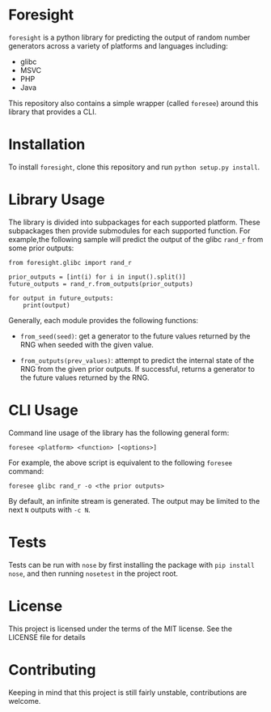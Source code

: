 
Foresight
=========

`foresight` is a python library for predicting the output of random number
generators across a variety of platforms and languages including:

- glibc
- MSVC
- PHP
- Java

This repository also contains a simple wrapper (called `foresee`) around this
library that provides a CLI.

Installation
============

To install `foresight`, clone this repository and run `python setup.py install`.

Library Usage
=============

The library is divided into subpackages for each supported platform. These
subpackages then provide submodules for each supported function. For example,the
following sample will predict the output of the glibc `rand_r` from some
prior outputs:

    from foresight.glibc import rand_r

    prior_outputs = [int(i) for i in input().split()]
    future_outputs = rand_r.from_outputs(prior_outputs)

    for output in future_outputs:
        print(output)

Generally, each module provides the following functions:

- `from_seed(seed)`: get a generator to the future values returned by the RNG when
seeded with the given value.

- `from_outputs(prev_values)`: attempt to predict the internal state of the RNG from
the given prior outputs. If successful, returns a generator to the future values
returned by the RNG.

CLI Usage
=========

Command line usage of the library has the following general form:

    foresee <platform> <function> [<options>]

For example, the above script is equivalent to the following `foresee` command:

    foresee glibc rand_r -o <the prior outputs>

By default, an infinite stream is generated. The output may be limited to the next
`N` outputs with `-c N`.

Tests
=====

Tests can be run with `nose` by first installing the package with `pip install nose`,
and then running `nosetest` in the project root.

License
=======

This project is licensed under the terms of the MIT license. See the LICENSE file
for details

Contributing
============

Keeping in mind that this project is still fairly unstable, contributions are
welcome.
